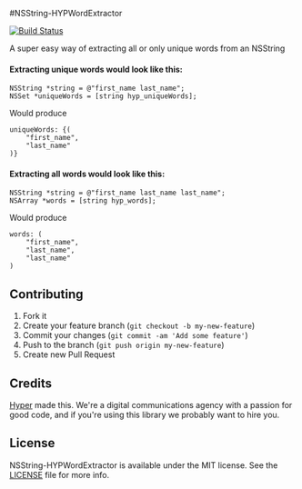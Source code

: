 #NSString-HYPWordExtractor

[![Build Status](https://img.shields.io/travis/hyperoslo/NSString-HYPWordExtractor.svg?style=flat)](https://travis-ci.org/hyperoslo/NSString-HYPWordExtractor)

A super easy way of extracting all or only unique words from an NSString

#### Extracting unique words would look like this:
``` objc
NSString *string = @"first_name last_name";
NSSet *uniqueWords = [string hyp_uniqueWords];
```

Would produce

```
uniqueWords: {(
    "first_name",
    "last_name"
)}

```
#### Extracting all words would look like this:
``` objc
NSString *string = @"first_name last_name last_name";
NSArray *words = [string hyp_words];
```

Would produce

```
words: (
    "first_name",
    "last_name",
    "last_name"
)
```

## Contributing

1. Fork it
2. Create your feature branch (`git checkout -b my-new-feature`)
3. Commit your changes (`git commit -am 'Add some feature'`)
4. Push to the branch (`git push origin my-new-feature`)
5. Create new Pull Request

## Credits

[Hyper](http://hyper.no) made this. We're a digital communications agency with a passion for good code,
and if you're using this library we probably want to hire you.

## License

NSString-HYPWordExtractor is available under the MIT license. See the [LICENSE](https://github.com/hyperoslo/NSString-HYPWordExtractor/raw/develop/LICENSE.md) file for more info.
